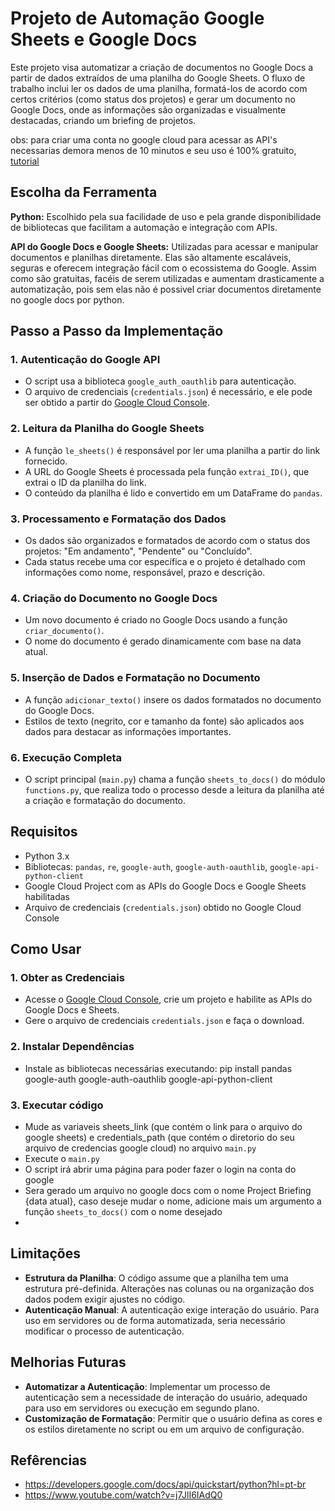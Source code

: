 # Projeto de Automação Google Sheets e Google Docs
Este projeto visa automatizar a criação de documentos no Google Docs a partir de dados extraídos de uma planilha do Google Sheets. O fluxo de trabalho inclui ler os dados de uma planilha, formatá-los de acordo com certos critérios (como status dos projetos) e gerar um documento no Google Docs, onde as informações são organizadas e visualmente destacadas, criando um briefing de projetos.

obs: para criar uma conta no google cloud para acessar as API's necessarias demora menos de 10 minutos e seu uso é 100% gratuito,  [tutorial](https://www.youtube.com/watch?v=j7JlI6IAdQ0)

## Escolha da Ferramenta

**Python:** Escolhido pela sua facilidade de uso e pela grande disponibilidade de bibliotecas que facilitam a automação e integração com APIs. 

**API do Google Docs e Google Sheets:** Utilizadas para acessar e manipular documentos e planilhas diretamente. Elas são altamente escaláveis, seguras e oferecem integração fácil com o ecossistema do Google. Assim como são gratuitas, facéis de serem utilizadas e aumentam drasticamente a automatização, pois sem elas não é possivel criar documentos diretamente no google docs por python.

## Passo a Passo da Implementação

### 1. **Autenticação do Google API**
   - O script usa a biblioteca `google_auth_oauthlib` para autenticação.
   - O arquivo de credenciais (`credentials.json`) é necessário, e ele pode ser obtido a partir do [Google Cloud Console](https://console.cloud.google.com/).

### 2. **Leitura da Planilha do Google Sheets**
   - A função `le_sheets()` é responsável por ler uma planilha a partir do link fornecido.
   - A URL do Google Sheets é processada pela função `extrai_ID()`, que extrai o ID da planilha do link.
   - O conteúdo da planilha é lido e convertido em um DataFrame do `pandas`.

### 3. **Processamento e Formatação dos Dados**
   - Os dados são organizados e formatados de acordo com o status dos projetos: "Em andamento", "Pendente" ou "Concluído".
   - Cada status recebe uma cor específica e o projeto é detalhado com informações como nome, responsável, prazo e descrição.

### 4. **Criação do Documento no Google Docs**
   - Um novo documento é criado no Google Docs usando a função `criar_documento()`.
   - O nome do documento é gerado dinamicamente com base na data atual.

### 5. **Inserção de Dados e Formatação no Documento**
   - A função `adicionar_texto()` insere os dados formatados no documento do Google Docs.
   - Estilos de texto (negrito, cor e tamanho da fonte) são aplicados aos dados para destacar as informações importantes.

### 6. **Execução Completa**
   - O script principal (`main.py`) chama a função `sheets_to_docs()` do módulo `functions.py`, que realiza todo o processo desde a leitura da planilha até a criação e formatação do documento.


## Requisitos

- Python 3.x
- Bibliotecas: `pandas`, `re`, `google-auth`, `google-auth-oauthlib`, `google-api-python-client`
- Google Cloud Project com as APIs do Google Docs e Google Sheets habilitadas
- Arquivo de credenciais (`credentials.json`) obtido no Google Cloud Console

## Como Usar

### 1. **Obter as Credenciais**
   - Acesse o [Google Cloud Console](https://console.cloud.google.com/), crie um projeto e habilite as APIs do Google Docs e Sheets.
   - Gere o arquivo de credenciais `credentials.json` e faça o download.

### 2. **Instalar Dependências**
   - Instale as bibliotecas necessárias executando:
   pip install pandas google-auth google-auth-oauthlib google-api-python-client

### 3. **Executar código**
  - Mude as variaveis sheets_link (que contém o link para o arquivo do google sheets) e credentials_path (que contém o diretorio do seu arquivo de credencias google cloud) no arquivo `main.py`
  - Execute o `main.py`
  - O script irá abrir uma página para poder fazer o login na conta do google
  - Sera gerado um arquivo no google docs com o nome Project Briefing {data atual}, caso deseje mudar o nome, adicione mais um argumento a função `sheets_to_docs()` com o nome desejado
  - 
## Limitações

- **Estrutura da Planilha**: O código assume que a planilha tem uma estrutura pré-definida. Alterações nas colunas ou na organização dos dados podem exigir ajustes no código.
- **Autenticação Manual**: A autenticação exige interação do usuário. Para uso em servidores ou de forma automatizada, seria necessário modificar o processo de autenticação.

## Melhorias Futuras

- **Automatizar a Autenticação**: Implementar um processo de autenticação sem a necessidade de interação do usuário, adequado para uso em servidores ou execução em segundo plano.
- **Customização de Formatação**: Permitir que o usuário defina as cores e os estilos diretamente no script ou em um arquivo de configuração.


## Refêrencias

  - https://developers.google.com/docs/api/quickstart/python?hl=pt-br
  - https://www.youtube.com/watch?v=j7JlI6IAdQ0


